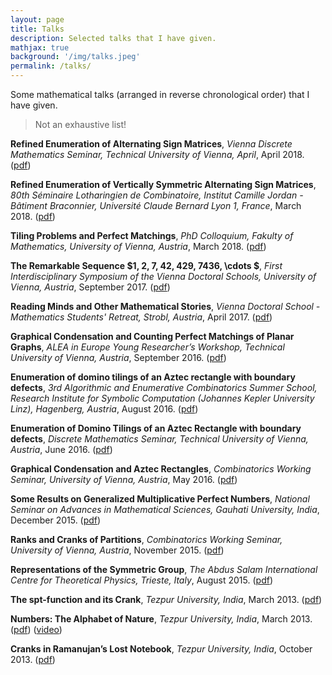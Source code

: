 ```yaml
---
layout: page
title: Talks
description: Selected talks that I have given.
mathjax: true
background: '/img/talks.jpeg'
permalink: /talks/
---
```

Some mathematical talks (arranged in reverse chronological order) that I have given.

>Not an exhaustive list!

**Refined Enumeration of Alternating Sign Matrices**, *Vienna Discrete Mathematics Seminar, Technical University of Vienna, April*, April 2018. ([pdf](http://gonitsora.com/manjil/talks/ag-handout.pdf))

**Refined Enumeration of Vertically Symmetric Alternating Sign Matrices**, *80th Séminaire Lotharingien de Combinatoire, Institut Camille Jordan - Bâtiment Braconnier, Université Claude Bernard Lyon 1, France*, March 2018. ([pdf](https://www.mat.univie.ac.at/~slc/wpapers/s80vortrag/saikia.pdf)) 

**Tiling Problems and Perfect Matchings**, *PhD Colloquium, Fakulty of Mathematics, University of Vienna, Austria*, March 2018. ([pdf](http://gonitsora.com/manjil/talks/VDS-PhD-talk.pdf))

**The Remarkable Sequence $1, 2, 7, 42, 429, 7436, \cdots $**, *First Interdisciplinary Symposium of the Vienna Doctoral Schools, University of Vienna, Austria*, September 2017. ([pdf](http://gonitsora.com/manjil/talks/Interscience_Talk.pdf))

**Reading Minds and Other Mathematical Stories**, *Vienna Doctoral School - Mathematics Students' Retreat, Strobl, Austria*, April 2017. ([pdf](http://gonitsora.com/manjil/talks/VDS_Retreat.pdf))

**Graphical Condensation and Counting Perfect Matchings of Planar Graphs**, *ALEA in Europe Young Researcher’s Workshop, Technical University of Vienna, Austria*, September 2016. ([pdf](http://gonitsora.com/manjil/talks/alea-talk.pdf))

**Enumeration of domino tilings of an Aztec rectangle with boundary defects**, *3rd Algorithmic and Enumerative Combinatorics Summer School, Research Institute for Symbolic Computation (Johannes Kepler University Linz), Hagenberg, Austria*, August 2016. ([pdf](http://gonitsora.com/manjil/talks/aec-talk.pdf))

**Enumeration of Domino Tilings of an Aztec Rectangle with boundary defects**, *Discrete Mathematics Seminar, Technical University of Vienna, Austria*, June 2016. ([pdf](http://gonitsora.com/manjil/talks/AG_Aztec.pdf))

**Graphical Condensation and Aztec Rectangles**, *Combinatorics Working Seminar, University of Vienna, Austria*, May 2016. ([pdf](http://gonitsora.com/manjil/talks/Aztec_Talk.pdf))

**Some Results on Generalized Multiplicative Perfect Numbers**, *National Seminar on Advances in Mathematical Sciences, Gauhati University, India*, December 2015. ([pdf](http://gonitsora.com/manjil/talks/gu-talk.pdf))

**Ranks and Cranks of Partitions**, *Combinatorics Working Seminar, University of Vienna, Austria*, November 2015. ([pdf](http://gonitsora.com/manjil/talks/ranks-cranks-vienna.pdf))

**Representations of the Symmetric Group**, *The Abdus Salam International Centre for Theoretical Physics, Trieste, Italy*, August 2015. ([pdf](http://gonitsora.com/manjil/talks/representations-s-n.pdf))

**The spt-function and its Crank**, *Tezpur University, India*, March 2013. ([pdf](http://gonitsora.com/manjil/talks/spt-crank.pdf))

**Numbers: The Alphabet of Nature**, *Tezpur University, India*, March 2013. ([pdf](http://gonitsora.com/manjil/talks/numbers.pdf)) ([video](https://youtu.be/e2OkH0fiLDU))

**Cranks in Ramanujan’s Lost Notebook**, *Tezpur University, India*, October 2013. ([pdf](http://gonitsora.com/manjil/talks/cranks-lnb.pdf))
